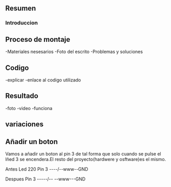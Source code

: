 ## Resumen















### Introduccion









## Proceso de montaje
-Materiales nesesarios
-Foto del escrito
-Problemas y soluciones







## Codigo
-explicar
-enlace al codigo utilizado





## Resultado
-foto
-video
-funciona


## variaciones
## Añadir un boton
Vamos a añadir un boton al pin 3 de tal forma que solo cuando se pulse el lñed 3 se encendera.El resto del proyecto(hardwere y osftware)es el mismo.

Antes Led 220
Pin 3 ----/--www--GND


Despues
Pin 3 -----/--   --www---GND

